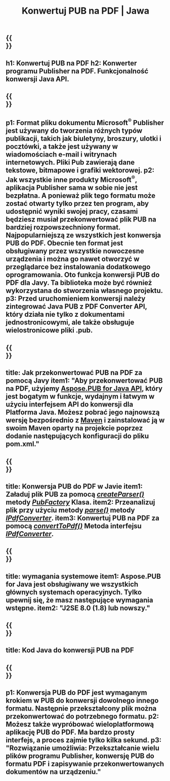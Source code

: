 ﻿---
translation: true
template: /_templates/conversion-child-java.md
title: Konwertuj PUB na PDF | Jawa
description: Konwertuj PUB na PDF za pomocą Java API na dowolnej platformie. Funkcjonalność konwersji wydawców, którą można łatwo zintegrować z własnym rozwiązaniem.
url: /java/conversion/pub-to-pdf/
metakeywords: pub na pdf java, konwersja pub na pdf java, java pub na pdf, wydawca na pdf java
family: pub
platformtag: java
feature: conversion
---

{{<section banner>}}
---
h1: Konwertuj PUB na PDF
h2: Konwerter programu Publisher na PDF. Funkcjonalność konwersji Java API.
---

{{<section overview>}}
---
p1: Format pliku dokumentu Microsoft<sup>®</sup> Publisher jest używany do tworzenia różnych typów publikacji, takich jak biuletyny, broszury, ulotki i pocztówki, a także jest używany w wiadomościach e-mail i witrynach internetowych. Pliki Pub zawierają dane tekstowe, bitmapowe i grafiki wektorowej.
p2: Jak wszystkie inne produkty Microsoft<sup>®</sup>, aplikacja Publisher sama w sobie nie jest bezpłatna. A ponieważ plik tego formatu może zostać otwarty tylko przez ten program, aby udostępnić wyniki swojej pracy, czasami będziesz musiał przekonwertować plik PUB na bardziej rozpowszechniony format. Najpopularniejszą ze wszystkich jest konwersja PUB do PDF. Obecnie ten format jest obsługiwany przez wszystkie nowoczesne urządzenia i można go nawet otworzyć w przeglądarce bez instalowania dodatkowego oprogramowania. Oto funkcja konwersji PUB do PDF dla Javy. Ta biblioteka może być również wykorzystana do stworzenia własnego projektu.
p3: Przed uruchomieniem konwersji należy zintegrować Java PUB z PDF Converter API, który działa nie tylko z dokumentami jednostronicowymi, ale także obsługuje wielostronicowe pliki .pub.
---

{{<section widget>}}
---
title: Jak przekonwertować PUB na PDF za pomocą Javy
item1: "Aby przekonwertować PUB na PDF, użyjemy [Aspose.PUB for Java API](https://products.aspose.com/pub/java), który jest bogatym w funkcje, wydajnym i łatwym w użyciu interfejsem API do konwersji dla Platforma Java. Możesz pobrać jego najnowszą wersję bezpośrednio z [Maven](https://repository.aspose.com/webapp/#/artifacts/browse/tree/General/repo/com/aspose/aspose-pub) i zainstalować ją w swoim Maven oparty na projekcie poprzez dodanie następujących konfiguracji do pliku pom.xml."
---

{{<section feature1>}}
---
title: Konwersja PUB do PDF w Javie
item1: Załaduj plik PUB za pomocą [*createParser()*](https://reference.aspose.com/pub/java/com.aspose.pub/PubFactory#createParser-java.lang.String-) metody [*PubFactory*](https://reference.aspose.com/pub/java/com.aspose.pub/PubFactory) Klasa.
item2: Przeanalizuj plik przy użyciu metody [*parse()*](https://reference.aspose.com/pub/java/com.aspose.pub/IPubParser#parse--) metody [*IPdfConverter*](https://reference.aspose.com/pub/java/com.aspose.pub/IPubParser).
item3: Konwertuj PUB na PDF za pomocą [*convertToPdf()*](https://reference.aspose.com/pub/java/com.aspose.pub/IPdfConverter#convertToPdf-com.aspose.pub.Document-java.lang.String-) Metoda interfejsu [*IPdfConverter*](https://reference.aspose.com/pub/java/com.aspose.pub/IPdfConverter).
---

{{<section feature2>}}
---
title: wymagania systemowe
item1: Aspose.PUB for Java jest obsługiwany we wszystkich głównych systemach operacyjnych. Tylko upewnij się, że masz następujące wymagania wstępne.
item2: "J2SE 8.0 (1.8) lub nowszy."
---

{{<section codeexample>}}
---
title: Kod Java do konwersji PUB na PDF
---

{{<section summary>}}
---
p1: Konwersja PUB do PDF jest wymaganym krokiem w PUB do konwersji dowolnego innego formatu. Następnie przekształcony plik można przekonwertować do potrzebnego formatu.
p2: Możesz także wypróbować wieloplatformową aplikację PUB do PDF. Ma bardzo prosty interfejs, a proces zajmie tylko kilka sekund.
p3: "Rozwiązanie umożliwia: Przekształcanie wielu plików programu Publisher, konwersję PUB do formatu PDF i zapisywanie przekonwertowanych dokumentów na urządzeniu."
---